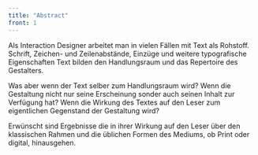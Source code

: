 ```yaml
---
title: "Abstract"
front: 1
---
```


Als Interaction Designer arbeitet man in vielen Fällen mit Text als Rohstoff. Schrift, Zeichen- und Zeilenabstände, Einzüge und weitere typografische Eigenschaften Text bilden den Handlungsraum und das Repertoire des Gestalters.

Was aber wenn der Text selber zum Handlungsraum wird? Wenn die Gestaltung nicht nur seine Erscheinung sonder auch seinen Inhalt zur Verfügung hat? Wenn die Wirkung des Textes auf den Leser zum eigentlichen Gegenstand der Gestaltung wird?

Erwünscht sind Ergebnisse die in ihrer Wirkung auf den Leser über den klassischen Rahmen und die üblichen Formen des Mediums, ob Print oder digital, hinausgehen.